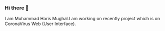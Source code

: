 ### Hi there 👋
I am Muhammad Haris Mughal.I am working on recently project which is on CoronaVirus Web (User Interface).


